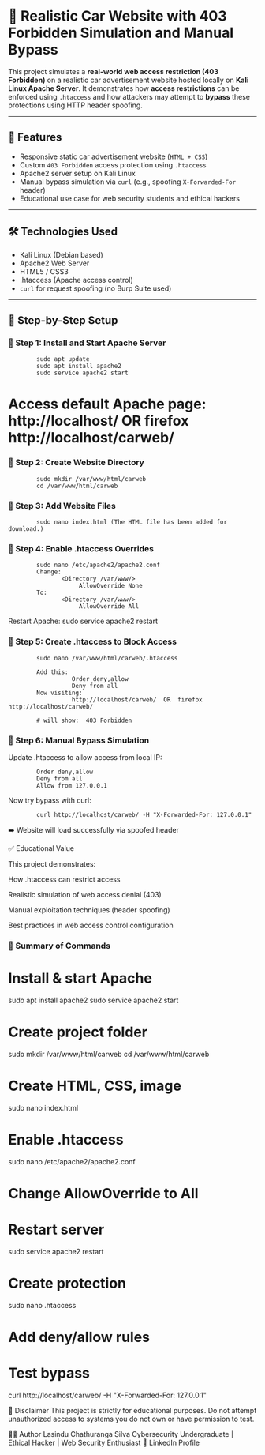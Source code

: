 # 🚗 Realistic Car Website with 403 Forbidden Simulation and Manual Bypass

This project simulates a **real-world web access restriction (403 Forbidden)** on a realistic car advertisement website hosted locally on **Kali Linux Apache Server**. It demonstrates how **access restrictions** can be enforced using `.htaccess` and how attackers may attempt to **bypass** these protections using HTTP header spoofing.

---

## 📌 Features

- Responsive static car advertisement website (`HTML + CSS`)
- Custom `403 Forbidden` access protection using `.htaccess`
- Apache2 server setup on Kali Linux
- Manual bypass simulation via `curl` (e.g., spoofing `X-Forwarded-For` header)
- Educational use case for web security students and ethical hackers

---

## 🛠️ Technologies Used

- Kali Linux (Debian based)
- Apache2 Web Server
- HTML5 / CSS3
- .htaccess (Apache access control)
- `curl` for request spoofing (no Burp Suite used)

---

## 🔧 Step-by-Step Setup

### 🔹 Step 1: Install and Start Apache Server
            sudo apt update
            sudo apt install apache2
            sudo service apache2 start

# Access default Apache page: http://localhost/ OR firefox http://localhost/carweb/

### 🔹 Step 2: Create Website Directory
            sudo mkdir /var/www/html/carweb
            cd /var/www/html/carweb

### 🔹 Step 3: Add Website Files
            sudo nano index.html (The HTML file has been added for download.)

### 🔹 Step 4: Enable .htaccess Overrides
            sudo nano /etc/apache2/apache2.conf
            Change:
                   <Directory /var/www/>
                        AllowOverride None
            To:
                   <Directory /var/www/>
                        AllowOverride All
  Restart Apache:
            sudo service apache2 restart

### 🔹 Step 5: Create .htaccess to Block Access
            sudo nano /var/www/html/carweb/.htaccess

            Add this:  
                      Order deny,allow
                      Deny from all
            Now visiting:
                      http://localhost/carweb/  OR  firefox http://localhost/carweb/
            
            # will show:  403 Forbidden

### 🔹 Step 6: Manual Bypass Simulation
   Update .htaccess to allow access from local IP:
   
            Order deny,allow
            Deny from all
            Allow from 127.0.0.1

Now try bypass with curl:

            curl http://localhost/carweb/ -H "X-Forwarded-For: 127.0.0.1"
            
➡️ Website will load successfully via spoofed header

✅ Educational Value

This project demonstrates:

How .htaccess can restrict access

Realistic simulation of web access denial (403)

Manual exploitation techniques (header spoofing)

Best practices in web access control configuration


### 📝 Summary of Commands

# Install & start Apache
sudo apt install apache2
sudo service apache2 start

# Create project folder
sudo mkdir /var/www/html/carweb
cd /var/www/html/carweb

# Create HTML, CSS, image
sudo nano index.html

# Enable .htaccess
sudo nano /etc/apache2/apache2.conf
# Change AllowOverride to All

# Restart server
sudo service apache2 restart

# Create protection
sudo nano .htaccess
# Add deny/allow rules

# Test bypass
curl http://localhost/carweb/ -H "X-Forwarded-For: 127.0.0.1"

🔐 Disclaimer
This project is strictly for educational purposes. Do not attempt unauthorized access to systems you do not own or have permission to test.

👨‍💻 Author
Lasindu Chathuranga Silva
Cybersecurity Undergraduate | Ethical Hacker | Web Security Enthusiast
🔗 LinkedIn Profile




   

                        
            


